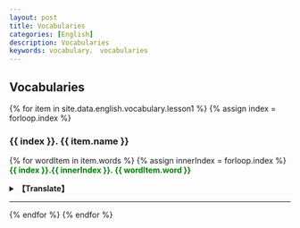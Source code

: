 ```yaml
---
layout: post
title: Vocabularies
categories: [English]
description: Vocabularies
keywords: vocabulary， vocabularies
---
```


## Vocabularies

{% for item in site.data.english.vocabulary.lesson1 %}
{% assign index = forloop.index %}
### {{ index }}. {{ item.name }}
{% for wordItem in item.words %}
{% assign innerIndex = forloop.index %}
<strong style="color: green;">{{ index }}.{{ innerIndex }}. {{ wordItem.word }}</strong>
<p></p>
<details>
<summary><strong>【Translate】</strong></summary>
<pre>
{{ wordItem.translate }}
</pre>
</details>

---
{% endfor %}
{% endfor %}
